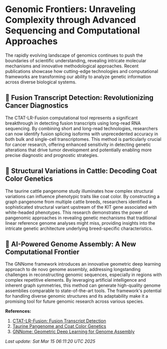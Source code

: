 # Genomic Frontiers: Unraveling Complexity through Advanced Sequencing and Computational Approaches

The rapidly evolving landscape of genomics continues to push the boundaries of scientific understanding, revealing intricate molecular mechanisms and innovative methodological approaches. Recent publications showcase how cutting-edge technologies and computational frameworks are transforming our ability to analyze genetic information across diverse biological systems.

## 🧬 Fusion Transcript Detection: Revolutionizing Cancer Diagnostics

The CTAT-LR-Fusion computational tool represents a significant breakthrough in detecting fusion transcripts using long-read RNA sequencing. By combining short and long-read technologies, researchers can now identify fusion splicing isoforms with unprecedented accuracy in both bulk and single-cell transcriptomes. This method is particularly crucial for cancer research, offering enhanced sensitivity in detecting genetic alterations that drive tumor development and potentially enabling more precise diagnostic and prognostic strategies.

## 🔬 Structural Variations in Cattle: Decoding Coat Color Genetics

The taurine cattle pangenome study illuminates how complex structural variations can influence phenotypic traits like coat color. By constructing a graph pangenome from multiple cattle breeds, researchers identified a sophisticated structural variant upstream of the KIT gene associated with white-headed phenotypes. This research demonstrates the power of pangenomic approaches in revealing genetic mechanisms that traditional linear reference genome analyses might miss, providing insights into the intricate genetic architecture underlying breed-specific characteristics.

## 🧠 AI-Powered Genome Assembly: A New Computational Frontier

The GNNome framework introduces an innovative geometric deep learning approach to de novo genome assembly, addressing longstanding challenges in reconstructing genomic sequences, especially in regions with complex repetitive elements. By leveraging artificial intelligence and inherent graph symmetries, this method can generate high-quality genome assemblies comparable to state-of-the-art tools. The framework's potential for handling diverse genomic structures and its adaptability make it a promising tool for future genomic research across various species.

**References:**

1. [CTAT-LR-Fusion: Fusion Transcript Detection](https://pubmed.ncbi.nlm.nih.gov/40086881)
2. [Taurine Pangenome and Coat Color Genetics](https://pubmed.ncbi.nlm.nih.gov/39694857)
3. [GNNome: Geometric Deep Learning for Genome Assembly](https://pubmed.ncbi.nlm.nih.gov/39472021)

*Last update: Sat Mar 15 06:11:20 UTC 2025*
